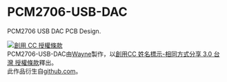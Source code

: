 PCM2706-USB-DAC
================

PCM2706 USB  DAC PCB Design.

<a rel="license" href="http://creativecommons.org/licenses/by-sa/3.0/tw/deed.zh_TW"><img alt="創用 CC 授權條款" style="border-width:0" src="http://i.creativecommons.org/l/by-sa/3.0/tw/88x31.png" /></a><br /><span xmlns:dct="http://purl.org/dc/terms/" property="dct:title">PCM2706-USB-DAC</span>由<a xmlns:cc="http://creativecommons.org/ns#" href="https://github.com/Wayne-Weng" property="cc:attributionName" rel="cc:attributionURL">Wayne</a>製作，以<a rel="license" href="http://creativecommons.org/licenses/by-sa/3.0/tw/deed.zh_TW">創用CC 姓名標示-相同方式分享 3.0 台灣 授權條款</a>釋出。<br />此作品衍生自<a xmlns:dct="http://purl.org/dc/terms/" href="https://github.com/Wayne-Weng/PCM2706-USB-DAC" rel="dct:source">github.com</a>。
